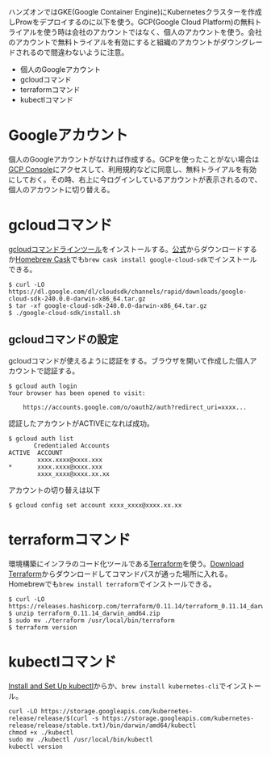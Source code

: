 ハンズオンではGKE(Google Container Engine)にKubernetesクラスターを作成しProwをデプロイするのに以下を使う。GCP(Google Cloud Platform)の無料トライアルを使う時は会社のアカウントではなく、個人のアカウントを使う。会社のアカウントで無料トライアルを有効にすると組織のアカウントがダウングレードされるので間違わないように注意。

* 個人のGoogleアカウント
* gcloudコマンド
* terraformコマンド
* kubectlコマンド

# Googleアカウント
個人のGoogleアカウントがなければ作成する。GCPを使ったことがない場合は[GCP Console](https://console.cloud.google.com)にアクセスして、利用規約などに同意し、無料トライアルを有効にしておく。その時、右上に今ログインしているアカウントが表示されるので、個人のアカウントに切り替える。

# gcloudコマンド
[gcloudコマンドラインツール](https://cloud.google.com/sdk/gcloud/?hl=ja)をインストールする。[公式](https://cloud.google.com/sdk/docs/?hl=ja#install_the_latest_cloud_tools_version_cloudsdk_current_version)からダウンロードするか[Homebrew Cask](https://github.com/Homebrew/homebrew-cask)でも`brew cask install google-cloud-sdk`でインストールできる。

```
$ curl -LO https://dl.google.com/dl/cloudsdk/channels/rapid/downloads/google-cloud-sdk-240.0.0-darwin-x86_64.tar.gz
$ tar -xf google-cloud-sdk-240.0.0-darwin-x86_64.tar.gz
$ ./google-cloud-sdk/install.sh
```

## gcloudコマンドの設定

gcloudコマンドが使えるように認証をする。ブラウザを開いて作成した個人アカウントで認証する。
```
$ gcloud auth login
Your browser has been opened to visit:

    https://accounts.google.com/o/oauth2/auth?redirect_uri=xxxx...
```

認証したアカウントがACTIVEになれば成功。
```
$ gcloud auth list
       Credentialed Accounts
ACTIVE  ACCOUNT
        xxxx.xxxx@xxxx.xxx
*       xxxx.xxxx@xxxx.xxx
        xxxx_xxxx@xxxx.xx.xx
```

アカウントの切り替えは以下
```
$ gcloud config set account xxxx_xxxx@xxxx.xx.xx
```

# terraformコマンド
環境構築にインフラのコード化ツールである[Terraform](https://www.terraform.io)を使う。[Download Terraform](https://www.terraform.io/downloads.html)からダウンロードしてコマンドパスが通った場所に入れる。Homebrewでも`brew install terraform`でインストールできる。

```
$ curl -LO https://releases.hashicorp.com/terraform/0.11.14/terraform_0.11.14_darwin_amd64.zip
$ unzip terraform_0.11.14_darwin_amd64.zip
$ sudo mv ./terraform /usr/local/bin/terraform
$ terraform version
```

# kubectlコマンド
[Install and Set Up kubectl](https://kubernetes.io/docs/tasks/tools/install-kubectl/)からか、`brew install kubernetes-cli`でインストール。

```
curl -LO https://storage.googleapis.com/kubernetes-release/release/$(curl -s https://storage.googleapis.com/kubernetes-release/release/stable.txt)/bin/darwin/amd64/kubectl
chmod +x ./kubectl
sudo mv ./kubectl /usr/local/bin/kubectl
kubectl version
```